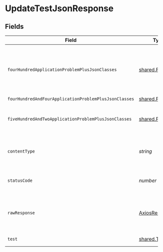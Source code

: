 # UpdateTestJsonResponse


## Fields

| Field                                                                                        | Type                                                                                         | Required                                                                                     | Description                                                                                  |
| -------------------------------------------------------------------------------------------- | -------------------------------------------------------------------------------------------- | -------------------------------------------------------------------------------------------- | -------------------------------------------------------------------------------------------- |
| `fourHundredApplicationProblemPlusJsonClasses`                                               | [shared.Problem](../../../sdk/models/shared/problem.md)[]                                    | :heavy_minus_sign:                                                                           | problem with test definition - probably some bad input occurs (invalid JSON body or similar) |
| `fourHundredAndFourApplicationProblemPlusJsonClasses`                                        | [shared.Problem](../../../sdk/models/shared/problem.md)[]                                    | :heavy_minus_sign:                                                                           | test not found                                                                               |
| `fiveHundredAndTwoApplicationProblemPlusJsonClasses`                                         | [shared.Problem](../../../sdk/models/shared/problem.md)[]                                    | :heavy_minus_sign:                                                                           | problem with communicating with kubernetes cluster                                           |
| `contentType`                                                                                | *string*                                                                                     | :heavy_check_mark:                                                                           | HTTP response content type for this operation                                                |
| `statusCode`                                                                                 | *number*                                                                                     | :heavy_check_mark:                                                                           | HTTP response status code for this operation                                                 |
| `rawResponse`                                                                                | [AxiosResponse](https://axios-http.com/docs/res_schema)                                      | :heavy_check_mark:                                                                           | Raw HTTP response; suitable for custom response parsing                                      |
| `test`                                                                                       | [shared.Test](../../../sdk/models/shared/test.md)                                            | :heavy_minus_sign:                                                                           | successful operation                                                                         |